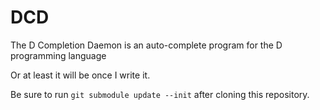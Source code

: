 DCD
===

The D Completion Daemon is an auto-complete program for the D programming language

Or at least it will be once I write it.

Be sure to run ```git submodule update --init``` after cloning this repository.
